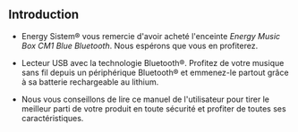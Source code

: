## Introduction

* Energy Sistem® vous remercie d'avoir acheté l'enceinte *Energy Music Box CM1 Blue Bluetooth*. Nous espérons que vous en profiterez.

* Lecteur USB avec la technologie Bluetooth®. Profitez de votre musique sans fil depuis un périphérique Bluetooth® et emmenez-le partout grâce à sa batterie rechargeable au lithium.

* Nous vous conseillons de lire ce manuel de l'utilisateur pour tirer le meilleur parti de votre produit en toute sécurité et profiter de toutes ses caractéristiques.
